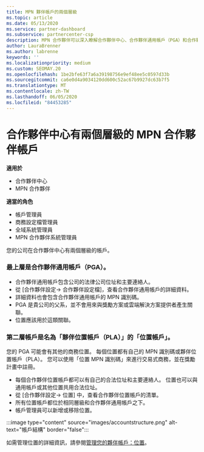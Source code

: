 ```yaml
---
title: MPN 夥伴帳戶的兩個層級
ms.topic: article
ms.date: 05/13/2020
ms.service: partner-dashboard
ms.subservice: partnercenter-csp
description: MPN 合作夥伴可以深入瞭解合作夥伴中心、合作夥伴通用帳戶（PGA）和合作夥伴位置帳戶（PLA）中的兩個帳戶層級。
author: LauraBrenner
ms.author: labrenne
keywords: ''
ms.localizationpriority: medium
ms.custom: SEOMAY.20
ms.openlocfilehash: 1be2bfe63f7a6a39198756e9ef48ee5c0597d33b
ms.sourcegitcommit: ca6e0d4a9034120dd600c52ac67b9927dc63b7f5
ms.translationtype: MT
ms.contentlocale: zh-TW
ms.lasthandoff: 06/05/2020
ms.locfileid: "84453285"
---
```

# <a name="partner-center-has-two-levels-of-accounts-for-mpn-partners"></a>合作夥伴中心有兩個層級的 MPN 合作夥伴帳戶

**適用於**

- 合作夥伴中心
- MPN 合作夥伴

**適當的角色**

- 帳戶管理員
- 商務設定檔管理員
- 全域系統管理員
- MPN 合作夥伴系統管理員

您的公司在合作夥伴中心有兩個層級的帳戶。

### <a name="the-top-level-is-the-partner-global-account-pga"></a>最上層是合作夥伴通用帳戶（PGA）。

- 合作夥伴通用帳戶包含公司的法律公司位址和主要連絡人。 
- 從 [合作夥伴設定-> 合作夥伴設定檔]，查看合作夥伴通用帳戶的詳細資料。
- 詳細資料也會包含合作夥伴通用帳戶的 MPN 識別碼。 
- PGA 是貴公司的父系，並不會用來與獎勵方案或雲端解決方案提供者產生關聯。 
- 位置應該用於這類關聯。

### <a name="the-second-level-account-is-the-location-account-called-partner-location-account-pla"></a>第二層帳戶是名為「夥伴位置帳戶（PLA）」的「位置帳戶」。

您的 PGA 可能會有其他的商務位置。 每個位置都有自己的 MPN 識別碼或夥伴位置帳戶（PLA）。 您可以使用「位置 MPN 識別碼」來進行交易式商務，並在獎勵計畫中註冊。

- 每個合作夥伴位置帳戶都可以有自己的合法位址和主要連絡人。 位置也可以與通用帳戶或其他位置共用合法位址。
- 從 [合作夥伴設定-> 位置] 中，查看合作夥伴位置帳戶的清單。
- 所有位置帳戶都位於相同層級和合作夥伴通用帳戶之下。
- 帳戶管理員可以新增或移除位置。

:::image type="content" source="images/accountstructure.png" alt-text="帳戶結構" border="false":::

如需管理位置的詳細資訊，請參閱[管理您的夥伴帳戶：位置](manage-locations.md)。
